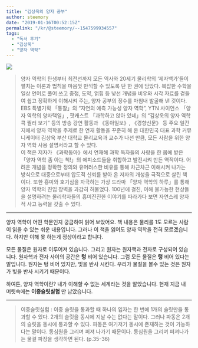 ```yaml
---
title: "김상욱의 양자 공부"
author: steemory
date: "2019-01-16T00:52:15Z"
permalink: "/kr/@steemory/--1547599934557"
tags:
  - "독서 후기"
  - "김상욱"
  - "양자 역학"
---
```


![](https://cdn.steemitimages.com/p/hgjbks2vRxvgeEigDQdXnGcYcKXGYjgPDzqaMsiCJw597ZBGtTR8WTamkTgVD7aGsGLvXe2fyp8zRDmirSKj7rgfMY)

> 양자 역학의 탄생부터 최전선까지 모든 역사와 20세기 물리학의 ‘제자백가’들이 펼치는 이론과 법칙을 마음껏 만끽할 수 있도록 단 한 권에 담았다. 복잡한 수학을 일상 언어로 풀어 쓰고 중첩, 도약, 얽힘 등 낯선 개념을 비유와 시각 자료를 곁들여 쉽고 정확하게 이해시켜 주는, 양자 공부의 정수를 마침내 발굴해 낸 것이다. 
> <br>EBS 특별기획 「통찰」의 “자연의 예측 가능성 양자 역학”, YTN 사이언스 「양자 역학의 양자택일」, 팟캐스트 「과학하고 앉아 있네」의 “김상욱의 양자 역학 콕 찔러 보기” 등의 방송 강연 활동과 《동아일보》, 《경향신문》 등 주요 일간지에서 양자 역학을 주제로 한 연재 활동을 꾸준히 해 온 대한민국 대표 과학 커뮤니케이터 김상욱 부산 대학교 물리교육과 교수가 나선 만큼, 모든 사람을 위한 양자 역학 사용 설명서라고 할 수 있다.
> <br>이 책은 저자가 《과학동아》에서 연재해 과학 독자들의 사랑을 한 몸에 받은 「양자 역학 좀 아는 척!」의 에피소드들을 취합하고 발전시켜 만든 역작이다. 어려운 개념을 정확한 정의와 유머러스한 비유를 통해 차근차근 이해시켜 나가는 방식으로 대중으로부터 압도적 신뢰를 받아 온 저자의 개성을 극적으로 살린 책이다. 또한 흥미와 호기심을 자극하는 가상 드라마 「양자 역학의 하루」를 통해 양자 역학의 진입 장벽을 과감히 허물었다. 100년에 걸친, 이해 불가능한 현상들을 설명하려는 물리학자들의 흥미진진한 이야기를 따라가다 보면 자연스레 양자적 사고 능력을 갖출 수 있다.

***

양자 역학이 어떤 학문인지 궁금하여 읽어 보았어요. 책 내용은 물리를 1도 모르는 사람이 읽을 수 있는 쉬운 내용입니다. 그러나 이 책을 읽어도 양자 역학을 전혀 모르겠습니다. 하지만 이해 못 하는게 정상이라고 합니다.

모든 물질은 원자로 이루어져 있습니다. 그리고 원자는 원자핵과 전자로 구성되어 있습니다. 원자핵과 전자 사이의 공간은 **텅** 비어 있습니다. 그럼 모든 물질은 **텅** 비어 있다는 말입니다. 원자는 텅 비어 있지만, 빛을 반사 시킨다. 우리가 물질을 볼수 있는 것은 원자가 빛을 반사 시키기 때문이다.

하여튼, 양자 역학이란? 내가 이해할 수 없는 세계라는 것을 알았습니다. 현재 지금 내 머릿속에는 **이중슬릿실험** 만 남았습니다.

***

> 이중슬릿실험 : 이중 슬릿을 통과할 때 하나의 입자는 한 번에 1개의 슬릿만을 통과할 수 있다. 2개의 슬릿을 동시에 지날 수는 없다는 말이다. 그러나 파동은 2개의 슬릿을 동시에 통과할 수 있다. 파동은 여기저기 동시에 존재하는 것이 가능하다는 말이다. 동심원을 그리며 퍼져 나가기 때문이다. 동심원을 그리며 퍼져나가는 물결 파장을 생각하면 된다. (p.35-36)
